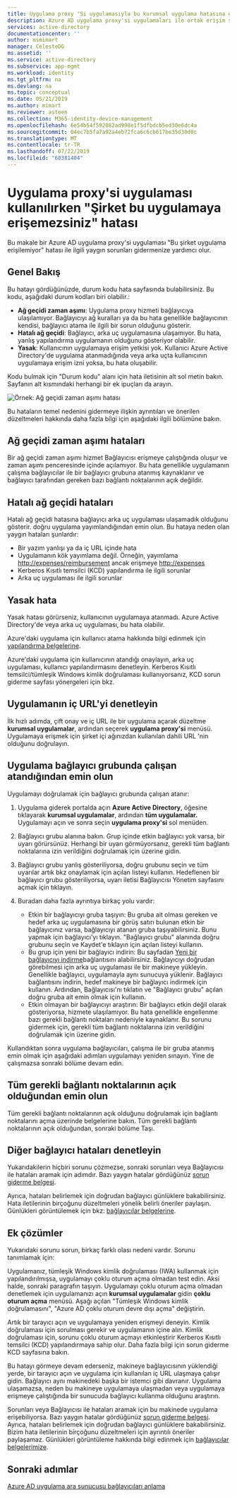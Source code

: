```yaml
---
title: Uygulama proxy 'Si uygulamasıyla bu kurumsal uygulama hatasına erişilemiyor | Microsoft Docs "
description: Azure AD uygulama proxy'si uygulamaları ile ortak erişim sorunlarını gidermek nasıl.
services: active-directory
documentationcenter: ''
author: msmimart
manager: CelesteDG
ms.assetid: ''
ms.service: active-directory
ms.subservice: app-mgmt
ms.workload: identity
ms.tgt_pltfrm: na
ms.devlang: na
ms.topic: conceptual
ms.date: 05/21/2019
ms.author: mimart
ms.reviewer: asteen
ms.collection: M365-identity-device-management
ms.openlocfilehash: 6e54b54f592082ad998e1f5dfbdcb5ed30e6dc4a
ms.sourcegitcommit: 04ec7b5fa7a92a4eb72fca6c6cb617be35d30d0c
ms.translationtype: MT
ms.contentlocale: tr-TR
ms.lasthandoff: 07/22/2019
ms.locfileid: "68381404"
---
```

# <a name="cant-access-this-corporate-application-error-when-using-an-application-proxy-application"></a>Uygulama proxy'si uygulaması kullanılırken "Şirket bu uygulamaya erişemezsiniz" hatası

Bu makale bir Azure AD uygulama proxy'si uygulaması "Bu şirket uygulama erişilemiyor" hatası ile ilgili yaygın sorunları gidermenize yardımcı olur.

## <a name="overview"></a>Genel Bakış

Bu hatayı gördüğünüzde, durum kodu hata sayfasında bulabilirsiniz. Bu kodu, aşağıdaki durum kodları biri olabilir.:

- **Ağ geçidi zaman aşımı**: Uygulama proxy hizmeti bağlayıcıya ulaşılamıyor. Bağlayıcıyı ağ kuralları ya da bu hata genellikle bağlayıcının kendisi, bağlayıcı atama ile ilgili bir sorun olduğunu gösterir.
- **Hatalı ağ geçidi**: Bağlayıcı, arka uç uygulamasına ulaşamıyor. Bu hata, yanlış yapılandırma uygulamanın olduğunu gösteriyor olabilir.
- **Yasak**: Kullanıcının uygulamaya erişim yetkisi yok. Kullanıcı Azure Active Directory'de uygulama atanmadığında veya arka uçta kullanıcının uygulamaya erişim izni yoksa, bu hata oluşabilir.

Kodu bulmak için "Durum kodu" alanı için hata iletisinin alt sol metin bakın. Sayfanın alt kısmındaki herhangi bir ek ipuçları da arayın.

![Örnek: Ağ geçidi zaman aşımı hatası](./media/application-proxy-sign-in-bad-gateway-timeout-error/connection-problem.png)

Bu hataların temel nedenini gidermeye ilişkin ayrıntıları ve önerilen düzeltmeleri hakkında daha fazla bilgi için aşağıdaki ilgili bölümüne bakın.

## <a name="gateway-timeout-errors"></a>Ağ geçidi zaman aşımı hataları

Bir ağ geçidi zaman aşımı hizmet Bağlayıcısı erişmeye çalıştığında oluşur ve zaman aşımı penceresinde içinde açılamıyor. Bu hata genellikle uygulamanın çalışma bağlayıcılar ile bir bağlayıcı grubuna atanmış kaynaklanır ve bağlayıcı tarafından gereken bazı bağlantı noktalarının açık değildir.

## <a name="bad-gateway-errors"></a>Hatalı ağ geçidi hataları

Hatalı ağ geçidi hatasına bağlayıcı arka uç uygulaması ulaşamadık olduğunu gösterir. doğru uygulama yayımlandığından emin olun. Bu hataya neden olan yaygın hataları şunlardır:

- Bir yazım yanlışı ya da iç URL içinde hata
- Uygulamanın kök yayımlama değil. Örneğin, yayımlama <http://expenses/reimbursement> ancak erişmeye <http://expenses>
- Kerberos Kısıtlı temsilci (KCD) yapılandırma ile ilgili sorunlar
- Arka uç uygulaması ile ilgili sorunlar

## <a name="forbidden-errors"></a>Yasak hata

Yasak hatası görürseniz, kullanıcının uygulamaya atanmadı. Azure Active Directory'de veya arka uç uygulaması, bu hata olabilir.

Azure'daki uygulama için kullanıcı atama hakkında bilgi edinmek için [yapılandırma belgelerine](application-proxy-add-on-premises-application.md#test-the-application).

Azure'daki uygulama için kullanıcının atandığı onaylayın, arka uç uygulaması, kullanıcı yapılandırmasını denetleyin. Kerberos Kısıtlı temsilci/tümleşik Windows kimlik doğrulaması kullanıyorsanız, KCD sorun giderme sayfası yönergeleri için bkz.

## <a name="check-the-applications-internal-url"></a>Uygulamanın iç URL'yi denetleyin

İlk hızlı adımda, çift onay ve iç URL ile bir uygulama açarak düzeltme **kurumsal uygulamalar**, ardından seçerek **uygulama proxy'si** menüsü. Uygulamaya erişmek için şirket içi ağınızdan kullanılan dahili URL 'nin olduğunu doğrulayın.

## <a name="check-the-application-is-assigned-to-a-working-connector-group"></a>Uygulama bağlayıcı grubunda çalışan atandığından emin olun

Uygulamayı doğrulamak için bağlayıcı grubunda çalışan atanır:

1. Uygulama giderek portalda açın **Azure Active Directory**, öğesine tıklayarak **kurumsal uygulamalar**, ardından **tüm uygulamalar.** Uygulamayı açın ve sonra seçin **uygulama proxy'si** sol menüden.
1. Bağlayıcı grubu alanına bakın. Grup içinde etkin bağlayıcı yok varsa, bir uyarı görürsünüz. Herhangi bir uyarı görmüyorsanız, gerekli tüm bağlantı noktalarına izin verildiğini doğrulamak için üzerine gidin.
1. Bağlayıcı grubu yanlış gösteriliyorsa, doğru grubunu seçin ve tüm uyarılar artık bkz onaylamak için açılan listeyi kullanın. Hedeflenen bir bağlayıcı grubu gösteriliyorsa, uyarı iletisi Bağlayıcısı Yönetim sayfasını açmak için tıklayın.
1. Buradan daha fazla ayrıntıya birkaç yolu vardır:

   - Etkin bir bağlayıcıyı gruba taşıyın: Bu gruba ait olması gereken ve hedef arka uç uygulamasına bir görüş satırı bulunan etkin bir bağlayıcınız varsa, bağlayıcıyı atanan gruba taşıyabilirsiniz. Bunu yapmak için bağlayıcı'yı tıklayın. "Bağlayıcı grubu" alanında doğru grubunu seçin ve Kaydet'e tıklayın için açılan listeyi kullanın.
   - Bu grup için yeni bir bağlayıcı indirin: Bu sayfadan [Yeni bir bağlayıcıyı indirme](https://download.msappproxy.net/Subscription/d3c8b69d-6bf7-42be-a529-3fe9c2e70c90/Connector/Download)bağlantısını alabilirsiniz. Bağlayıcıyı doğrudan görebilmesi için arka uç uygulaması ile bir makineye yükleyin. Genellikle bağlayıcı, uygulamayla aynı sunucuya yüklenir. Bağlayıcı bağlantısını indirin, hedef makineye bir bağlayıcı indirmek için kullanın. Ardından, Bağlayıcısı'nı tıklatın ve "Bağlayıcı grubu" açılan doğru gruba ait emin olmak için kullanın.
   - Etkin olmayan bir bağlayıcıyı araştırın: Bir bağlayıcı etkin değil olarak gösteriyorsa, hizmete ulaşılamıyor. Bu hata genellikle engellenme bazı gerekli bağlantı noktaları nedeniyle kaynaklanır. Bu sorunu gidermek için, gerekli tüm bağlantı noktalarına izin verildiğini doğrulamak için üzerine gidin.

Kullandıktan sonra uygulama bağlayıcıları, çalışma ile bir gruba atanmış emin olmak için aşağıdaki adımları uygulamayı yeniden sınayın. Yine de çalışmazsa sonraki bölüme devam edin.

## <a name="check-all-required-ports-are-open"></a>Tüm gerekli bağlantı noktalarının açık olduğundan emin olun

Tüm gerekli bağlantı noktalarının açık olduğunu doğrulamak için bağlantı noktalarını açma üzerinde belgelerine bakın. Tüm gerekli bağlantı noktalarının açık olduğundan, sonraki bölüme Taşı.

## <a name="check-for-other-connector-errors"></a>Diğer bağlayıcı hataları denetleyin

Yukarıdakilerin hiçbiri sorunu çözmezse, sonraki sorunları veya Bağlayıcısı ile hataları aramak için adımdır. Bazı yaygın hatalar gördüğünüz [sorun giderme belgesi](https://docs.microsoft.com/azure/active-directory/active-directory-application-proxy-troubleshoot#connector-errors).

Ayrıca, hataları belirlemek için doğrudan bağlayıcı günlüklere bakabilirsiniz. Hata iletilerinin birçoğunu düzeltmeleri yönelik belirli öneriler paylaşın. Günlükleri görüntülemek için bkz: [bağlayıcılar belgelerine](application-proxy-connectors.md#under-the-hood).

## <a name="additional-resolutions"></a>Ek çözümler

Yukarıdaki sorunu sorun, birkaç farklı olası nedeni vardır. Sorunu tanımlamak için:

Uygulamanız, tümleşik Windows kimlik doğrulaması (IWA) kullanmak için yapılandırılmışsa, uygulamayı çoklu oturum açma olmadan test edin. Aksi halde, sonraki paragrafın taşıyın. Uygulamayı çoklu oturum açma olmadan denetlemek için uygulamanızı açın **kurumsal uygulamalar** gidin **çoklu oturum açma** menüsü. Aşağı açılan "Tümleşik Windows kimlik doğrulamasını", "Azure AD çoklu oturum devre dışı açma" değiştirin.

Artık bir tarayıcı açın ve uygulamaya yeniden erişmeyi deneyin. Kimlik doğrulaması için sorulması gerekir ve uygulamanın içine alın. Kimlik doğrulaması için, sorunu çoklu oturum açmayı etkinleştirir Kerberos Kısıtlı temsilci (KCD) yapılandırmaya sahip olur. Daha fazla bilgi için sorun giderme KCD sayfasına bakın.

Bu hatayı görmeye devam ederseniz, makineye bağlayıcısının yüklendiği yerde, bir tarayıcı açın ve uygulama için kullanılan iç URL ulaşmaya çalışır gidin. Bağlayıcı aynı makinedeki başka bir istemci gibi davranır. Uygulama ulaşamazsa, neden bu makineye uygulamaya ulaşmadan veya uygulamaya erişmeye çalıştığında bir sunucuda bağlayıcı kullanma olduğunu araştırın.

Sorunları veya Bağlayıcısı ile hataları aramak için bu makinede uygulama erişebiliyorsa. Bazı yaygın hatalar gördüğünüz [sorun giderme belgesi](application-proxy-troubleshoot.md#connector-errors). Ayrıca, hataları belirlemek için doğrudan bağlayıcı günlüklere bakabilirsiniz. Bizim hata iletilerinin birçoğunu düzeltmeleri için ayrıntılı öneriler paylaşamaz. Günlükleri görüntüleme hakkında bilgi edinmek için [bağlayıcılar belgelerimize](application-proxy-connectors.md#under-the-hood).

## <a name="next-steps"></a>Sonraki adımlar

[Azure AD uygulama ara sunucusu bağlayıcıları anlama](application-proxy-connectors.md)
